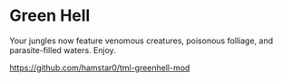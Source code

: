 # Green Hell

Your jungles now feature venomous creatures, poisonous folliage, and parasite-filled waters. Enjoy.

https://github.com/hamstar0/tml-greenhell-mod
